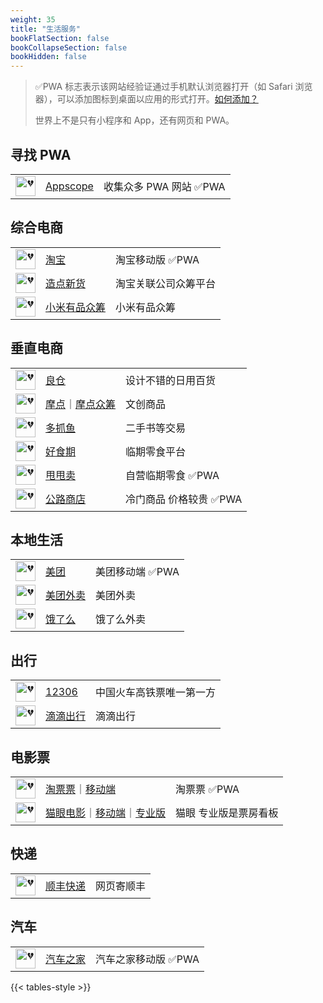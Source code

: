 ```yaml
---
weight: 35
title: "生活服务"
bookFlatSection: false
bookCollapseSection: false
bookHidden: false
---
```


> ✅PWA 标志表示该网站经验证通过手机默认浏览器打开（如 Safari 浏览器），可以添加图标到桌面以应用的形式打开。[如何添加？](https://support.apple.com/zh-cn/guide/iphone/iph42ab2f3a7/ios#aria-iph4f9a47bbc)
>
> 世界上不是只有小程序和 App，还有网页和 PWA。

## 寻找 PWA

|  |  |  |
| :----: | ---- | ---- |
| <img loading="lazy" width="32px" alt="💔" src="https://appsco.pe/img/favicon-32.png"> | [Appscope](https://appsco.pe) | 收集众多 PWA 网站 ✅PWA |

## 综合电商

|  |  |  |
| :----: | ---- | ---- |
| <img loading="lazy" width="32px" alt="💔" src="https://gw.alicdn.com/tps/i2/TB1nmqyFFXXXXcQbFXXE5jB3XXX-114-114.png"> | [淘宝](https://main.m.taobao.com/) | 淘宝移动版 ✅PWA |
| <img loading="lazy" width="32px" alt="💔" src="https://www.tmall.com/favicon.ico"> | [造点新货](https://pages.tmall.com/wow/z/aliyu/zao-home/index) | 淘宝关联公司众筹平台 |
| <img loading="lazy" width="32px" alt="💔" src="https://m.xiaomiyoupin.com/favicon.ico"> | [小米有品众筹](https://m.xiaomiyoupin.com/w/crowdfundV3?_rt=weex&pageid=9433&sign=e50311198e28d0dff1c5d38d97ad1aee&pdl=jianyu&noDL=1) | 小米有品众筹 |

## 垂直电商

|  |  |  |
| :----: | ---- | ---- |
| <img loading="lazy" width="32px" alt="💔" src="https://www.iliangcang.com/favicon.ico"> | [良仓](https://www.iliangcang.com/) | 设计不错的日用百货 |
| <img loading="lazy" width="32px" alt="💔" src="https://m.modian.com/favicon.ico"> | [摩点](https://www.modian.com/)<span class="oldline">｜</span>[摩点众筹](https://m.modian.com/project/list?category=all) | 文创商品 |
| <img loading="lazy" width="32px" alt="💔" src="https://asset.duozhuayu.com/logo.png"> | [多抓鱼](https://www.duozhuayu.com/) | 二手书等交易 |
| <img loading="lazy" width="32px" alt="💔" src="https://img1.haoshiqi.net/assets/img/favicon.png"> | [好食期](https://m.haoshiqi.net/) | 临期零食平台 |
| <img loading="lazy" width="32px" alt="💔" src="http://h5.shuaishuaimai.com/favicon.ico"> | [甩甩卖](http://h5.shuaishuaimai.com/#/) | 自营临期零食 ✅PWA |
| <img loading="lazy" width="32px" alt="💔" src="https://jscache.ontheroadstore.com/64x64.png"> | [公路商店](https://hs.ontheroadstore.com/) | 冷门商品 价格较贵 ✅PWA |

## 本地生活

|  |  |  |
| :----: | ---- | ---- |
| <img loading="lazy" width="32px" alt="💔" src="https://www.meituan.com/favicon.ico"> | [美团](https://i.meituan.com/index/) | 美团移动端 ✅PWA |
| <img loading="lazy" width="32px" alt="💔" src="https://h5.waimai.meituan.com:443/favicon.ico"> | [美团外卖](https://h5.waimai.meituan.com/) | 美团外卖 |
| <img loading="lazy" width="32px" alt="💔" src="https://h5.ele.me/favicon.ico"> | [饿了么](https://h5.ele.me) | 饿了么外卖 |

## 出行

|  |  |  |
| :----: | ---- | ---- |
| <img loading="lazy" width="32px" alt="💔" src="https://www.12306.cn/index/images/favicon.ico"> | [12306](https://www.12306.cn/) | 中国火车高铁票唯一第一方 |
| <img loading="lazy" width="32px" alt="💔" src="https://static.udache.com/favicon.ico"> | [滴滴出行](http://common.diditaxi.com.cn/general/webEntry/?h=1#/) | 滴滴出行 |

## 电影票

|  |  |  |
| :----: | ---- | ---- |
| <img loading="lazy" width="32px" alt="💔" src="https://img.alicdn.com/tps/i1/TB1.aEgGFXXXXamXpXXnCBGGXXX-32-32.ico"> | [淘票票](https://www.taopiaopiao.com)<span class="oldline">｜</span>[移动端](https://m.taopiaopiao.com) | 淘票票 ✅PWA |
| <img loading="lazy" width="32px" alt="💔" src="https://obj.pipi.cn/festatic/common/image/1bb48d83e5241ff2a1e3e1a0184de793.png"> | [猫眼电影](https://www.maoyan.com/)<span class="oldline">｜</span>[移动端](https://i.maoyan.com/)<span class="oldline">｜</span>[专业版](https://piaofang.maoyan.com/dashboard) | 猫眼 专业版是票房看板 |

## 快递

|  |  |  |
| :----: | ---- | ---- |
| <img loading="lazy" width="32px" alt="💔" src="https://www.sf-express.com/_nuxt/icons/icon_64x64.70e147.png"> | [顺丰快递](https://www.sf-express.com/chn/sc/ship/home) | 网页寄顺丰 |

## 汽车

|  |  |  |
| :----: | ---- | ---- |
| <img loading="lazy" width="32px" alt="💔" src="https://m.autohome.com.cn/favicon.ico"> | [汽车之家](https://m.autohome.com.cn/) | 汽车之家移动版 ✅PWA |


{{< tables-style >}}